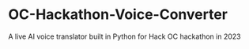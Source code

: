 # OC-Hackathon-Voice-Converter
A live AI voice translator built in Python for Hack OC hackathon in 2023
